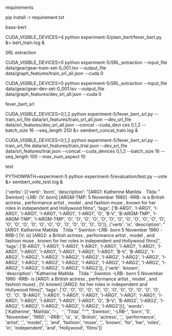 requirements

pip install -r requirement.txt

base-bert

CUDA_VISIBLE_DEVICES=4 python experiment-5/plain_bert/fever_bert.py &> bert_train.log &

SRL extraction

CUDA_VISIBLE_DEVICES=0 python experiment-5/SRL_extraction --input_file data/gear/gear-train-set-0_001.tsv --output_file data/graph_features/train_srl_all.json --cuda 0 

CUDA_VISIBLE_DEVICES=0 python experiment-5/SRL_extraction --input_file data/gear/gear-dev-set-0_001.tsv --output_file data/graph_features/dev_srl_all.json --cuda 0

fever_bert_srl

CUDA_VISIBLE_DEVICES=0,1,2 python experiment-5/fever_bert_srl.py --train_srl_file data/srl_features/train_srl_all.json --dev_srl_file data/srl_features/dev_srl_all.json --concat --cuda_devi
ces 0,1,2 --batch_size 16 --seq_length 250 &> sembert_concat_train.log &

CUDA_VISIBLE_DEVICES=0,1,2 python experiment-5/fever_bert_srl.py --train_srl_file data/srl_features/train_trial.json --dev_srl_file data/srl_features/trial.json --concat --cuda_devices 0,1,2 --batch_size 16 --seq_length 100 --max_num_aspect 10

test

PYTHONPATH=experiment-5 python experiment-5/evaluation/test.py --vote &> sembert_vote_test.log &

{'verbs': [{'verb': 'born', 'description': "[ARG1: Katherine Matilda ` ` Tilda '' Swinton] -LRB- [V: born] [ARGM-TMP: 5 November 1960] -RRB- is a British actress , performance artist , model , and fashion muse , known for her roles in independent and Hollywood films", 'tags': ['B-ARG1', 'I-ARG1', 'I-ARG1', 'I-ARG1', 'I-ARG1', 'I-ARG1', 'I-ARG1', 'O', 'B-V', 'B-ARGM-TMP', 'I-ARGM-TMP', 'I-ARGM-TMP', 'O', 'O', 'O', 'O', 'O', 'O', 'O', 'O', 'O', 'O', 'O', 'O', 'O', 'O', 'O', 'O', 'O', 'O', 'O', 'O', 'O', 'O', 'O', 'O']}, {'verb': 'is', 'description': "[ARG1: Katherine Matilda ` ` Tilda '' Swinton -LRB- born 5 November 1960 -RRB-] [V: is] [ARG2: a British actress , performance artist , model , and fashion muse , known for her roles in independent and Hollywood films]", 'tags': ['B-ARG1', 'I-ARG1', 'I-ARG1', 'I-ARG1', 'I-ARG1', 'I-ARG1', 'I-ARG1', 'I-ARG1', 'I-ARG1', 'I-ARG1', 'I-ARG1', 'I-ARG1', 'I-ARG1', 'B-V', 'B-ARG2', 'I-ARG2', 'I-ARG2', 'I-ARG2', 'I-ARG2', 'I-ARG2', 'I-ARG2', 'I-ARG2', 'I-ARG2', 'I-ARG2', 'I-ARG2', 'I-ARG2', 'I-ARG2', 'I-ARG2', 'I-ARG2', 'I-ARG2', 'I-ARG2', 'I-ARG2', 'I-ARG2', 'I-ARG2', 'I-ARG2', 'I-ARG2']}, {'verb': 'known', 'description': "Katherine Matilda ` ` Tilda '' Swinton -LRB- born 5 November 1960 -RRB- is [ARG1: a British actress , performance artist , model , and fashion muse] , [V: known] [ARG2: for her roles in independent and Hollywood films]", 'tags': ['O', 'O', 'O', 'O', 'O', 'O', 'O', 'O', 'O', 'O', 'O', 'O', 'O', 'O', 'B-ARG1', 'I-ARG1', 'I-ARG1', 'I-ARG1', 'I-ARG1', 'I-ARG1', 'I-ARG1', 'I-ARG1', 'I-ARG1', 'I-ARG1', 'I-ARG1', 'I-ARG1', 'O', 'B-V', 'B-ARG2', 'I-ARG2', 'I-ARG2', 'I-ARG2', 'I-ARG2', 'I-ARG2', 'I-ARG2', 'I-ARG2']}], 'words': ['Katherine', 'Matilda', '`', '`', 'Tilda', "''", 'Swinton', '-LRB-', 'born', '5', 'November', '1960', '-RRB-', 'is', 'a', 'British', 'actress', ',', 'performance', 'artist', ',', 'model', ',', 'and', 'fashion', 'muse', ',', 'known', 'for', 'her', 'roles', 'in', 'independent', 'and', 'Hollywood', 'films']}
